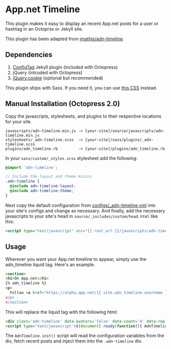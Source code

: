 # App.net Timeline

This plugin makes it easy to display an recent App.net posts for a user or hashtag in an Octoprss or Jekyll site.

This plugin has been adapted from [imathis/adn-timeline](https://github.com/imathis/adn-timeline).

## Dependencies

1. [ConfigTag](https://github.com/octopress/config-tag) Jekyll plugin (included with Octopress)
2. jQuery (inlcuded with Octopress)
3. [jQuery.cookie](https://github.com/imathis/adn-timeline/blob/master/javascripts/lib/jquery.cookie.min.js) (optional but recommended)

This plugin ships with Sass. If you need it, you can use [this CSS](https://github.com/imathis/adn-timeline/blob/master/stylesheets/adn-timeline.css) instead.

## Manual Installation (Octopress 2.0)

Copy the javascripts, stylesheets, and plugins to their respective locations for your site.

```
javascripts/adn-timeline.min.js -> [your-site]/source/javascripts/adn-timeline.min.js
stylesheets/_adn-timeline.scss  -> [your-site]/sass/plugins/_adn-timeline.scss
plugins/adn_timeline.rb         -> [your-site]/plugins/adn_timeline.rb
```

In your `sass/custom/_styles.scss` stylesheet add the following:

```scss
@import 'adn-timeline';

// Include the layout and theme mixins
.adn-timeline {
  @include adn-timeline-layout;
  @include adn-timeline-theme;
}
```

Next copy the default configuration from [configs/_adn-timeline.yml](https://github.com/octopress/adn-timeline/blob/master/configs/_adn-timeline.yml) into your site's configs and change as necessary. And finally, add the necessary javascripts to your site's head in `source/_includes/custom/head.html` like this:

```html
<script type="text/javascript" src="{{ root_url }}/javascripts/adn-timeline.js"></script>
```

## Usage

Wherever you want your App.net timeline to appear, simply use the adn_timeline liquid tag. Here's an example.

```html
<section>
<h1>On App.net</h1>
{% adn_timeline %}
<p>
  Follow <a href="https://alpha.app.net/{{ site.adn_timeline.username }}>@{{ site.adn_timeline.username }}</a>.
</p>
</section>
```

This will replace the liquid tag with the following html:

```html
<div class='adn-timeline' data-avatars='false' data-count='4' data-replies='false' data-reposts='false' data-username='your-username'></div>
<script type='text/javascript'>$(document).ready(function(){ AdnTimeline.init() })</script>
```

The `AdnTimeline.init()` script will read the configuration variables from the div, fetch recent posts and inject them into the `.adn-timeline` div.
